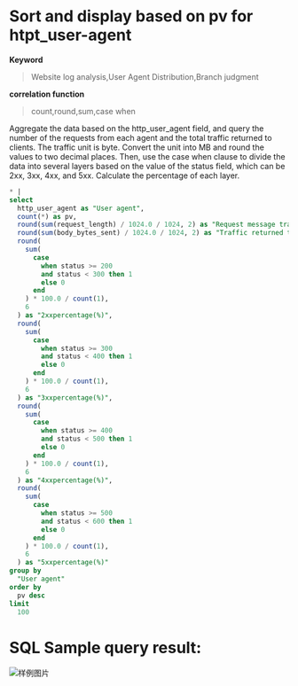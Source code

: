 # Sort and display based on pv for htpt_user-agent

**Keyword**

> Website log analysis,User Agent Distribution,Branch judgment

**correlation function**

> count,round,sum,case when

Aggregate the data based on the http_user_agent field, and query the number of the requests from each agent and the total traffic returned to clients. The traffic unit is byte. Convert the unit into MB and round the values to two decimal places. Then, use the case when clause to divide the data into several layers based on the value of the status field, which can be 2xx, 3xx, 4xx, and 5xx. Calculate the percentage of each layer.

```SQL
* |
select
  http_user_agent as "User agent",
  count(*) as pv,
  round(sum(request_length) / 1024.0 / 1024, 2) as "Request message traffic(MB)",
  round(sum(body_bytes_sent) / 1024.0 / 1024, 2) as "Traffic returned to clients(MB)",
  round(
    sum(
      case
        when status >= 200
        and status < 300 then 1
        else 0
      end
    ) * 100.0 / count(1),
    6
  ) as "2xxpercentage(%)",
  round(
    sum(
      case
        when status >= 300
        and status < 400 then 1
        else 0
      end
    ) * 100.0 / count(1),
    6
  ) as "3xxpercentage(%)",
  round(
    sum(
      case
        when status >= 400
        and status < 500 then 1
        else 0
      end
    ) * 100.0 / count(1),
    6
  ) as "4xxpercentage(%)",
  round(
    sum(
      case
        when status >= 500
        and status < 600 then 1
        else 0
      end
    ) * 100.0 / count(1),
    6
  ) as "5xxpercentage(%)"
group by
  "User agent"
order by
  pv desc
limit
  100
```

# SQL Sample query result:

![样例图片](http://slsconsole.oss-cn-hangzhou.aliyuncs.com/sql_sample/1584620062989slb-access-log-slb_layer7_access_center_client_pv_china_distribution.png)
